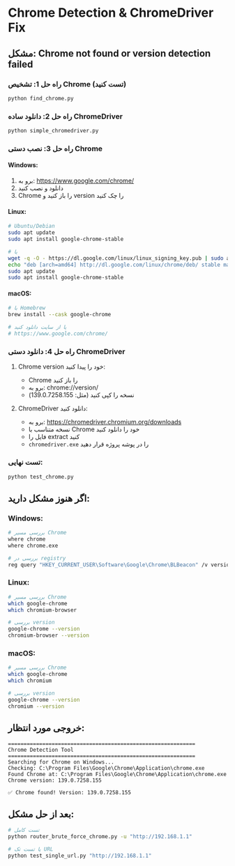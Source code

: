 # Chrome Detection & ChromeDriver Fix

## مشکل: Chrome not found or version detection failed

### راه حل 1: تشخیص Chrome (تست کنید)
```bash
python find_chrome.py
```

### راه حل 2: دانلود ساده ChromeDriver
```bash
python simple_chromedriver.py
```

### راه حل 3: نصب دستی Chrome

#### Windows:
1. برو به: https://www.google.com/chrome/
2. دانلود و نصب کنید
3. Chrome را باز کنید و version را چک کنید

#### Linux:
```bash
# Ubuntu/Debian
sudo apt update
sudo apt install google-chrome-stable

# یا
wget -q -O - https://dl.google.com/linux/linux_signing_key.pub | sudo apt-key add -
echo "deb [arch=amd64] http://dl.google.com/linux/chrome/deb/ stable main" | sudo tee /etc/apt/sources.list.d/google-chrome.list
sudo apt update
sudo apt install google-chrome-stable
```

#### macOS:
```bash
# با Homebrew
brew install --cask google-chrome

# یا از سایت دانلود کنید
# https://www.google.com/chrome/
```

### راه حل 4: دانلود دستی ChromeDriver

1. Chrome version خود را پیدا کنید:
   - Chrome را باز کنید
   - برو به: chrome://version/
   - نسخه را کپی کنید (مثل: 139.0.7258.155)

2. ChromeDriver دانلود کنید:
   - برو به: https://chromedriver.chromium.org/downloads
   - نسخه متناسب با Chrome خود را دانلود کنید
   - فایل را extract کنید
   - `chromedriver.exe` را در پوشه پروژه قرار دهید

### تست نهایی:
```bash
python test_chrome.py
```

## اگر هنوز مشکل دارید:

### Windows:
```bash
# بررسی مسیر Chrome
where chrome
where chrome.exe

# بررسی در registry
reg query "HKEY_CURRENT_USER\Software\Google\Chrome\BLBeacon" /v version
```

### Linux:
```bash
# بررسی مسیر Chrome
which google-chrome
which chromium-browser

# بررسی version
google-chrome --version
chromium-browser --version
```

### macOS:
```bash
# بررسی مسیر Chrome
which google-chrome
which chromium

# بررسی version
google-chrome --version
chromium --version
```

## خروجی مورد انتظار:
```
============================================================
Chrome Detection Tool
============================================================
Searching for Chrome on Windows...
Checking: C:\Program Files\Google\Chrome\Application\chrome.exe
Found Chrome at: C:\Program Files\Google\Chrome\Application\chrome.exe
Chrome version: 139.0.7258.155

✅ Chrome found! Version: 139.0.7258.155
```

## بعد از حل مشکل:
```bash
# تست کامل
python router_brute_force_chrome.py -u "http://192.168.1.1"

# یا تست تک URL
python test_single_url.py "http://192.168.1.1"
```